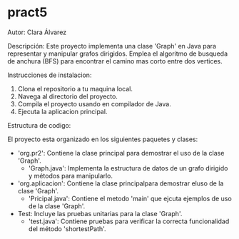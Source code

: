 # pract5
Autor: Clara Álvarez

Descripción: Este proyecto implementa una clase 'Graph' en Java para representar y manipular grafos dirigidos. Emplea el algoritmo de busqueda de anchura (BFS) para encontrar el camino mas corto entre dos vertices.

Instrucciones de instalacion:
1. Clona el repositorio a tu maquina local.
2. Navega al directorio del proyecto.
3. Compila el proyecto usando en compilador de Java.
4. Ejecuta la aplicacion principal.

Estructura de codigo:

   El proyecto esta organizado en los siguientes paquetes y clases:
   - 'org.pr2': Contiene la clase principal para demostrar el uso de la clase 'Graph'.
        - 'Graph.java': Implementa la estructura de datos de un grafo dirigido y métodos para manipularlo.
   - 'org.aplicacion': Contiene la clase principalpara demostrar eluso de la clase 'Graph'.
        - 'Pricipal.java': Contiene el metodo 'main' que ejcuta ejemplos de uso de la clase 'Graph'.
   - Test: Incluye las pruebas unitarias para la clase 'Graph'.
        - 'test.java': Contiene pruebas para verificar la correcta funcionalidad del método 'shortestPath'.

